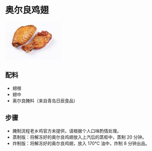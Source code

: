 # 奥尔良鸡翅

![奥尔良鸡翅](/images/奥尔良鸡翅（儿童餐版）.jpg)

## 配料

- 翅根
- 翅中
- 奥尔良腌料（来自青岛日辰食品）

## 步骤

- 腌制流程老乡鸡官方未提供，请根据个人口味酌情处理。
- 蒸制版：将解冻好的奥尔良鸡翅放入上汽后的蒸柜中，蒸制 20 分钟。
- 炸制版：将解冻好的奥尔良鸡翅，放入 170℃ 油中，炸制 8 分钟出品。
